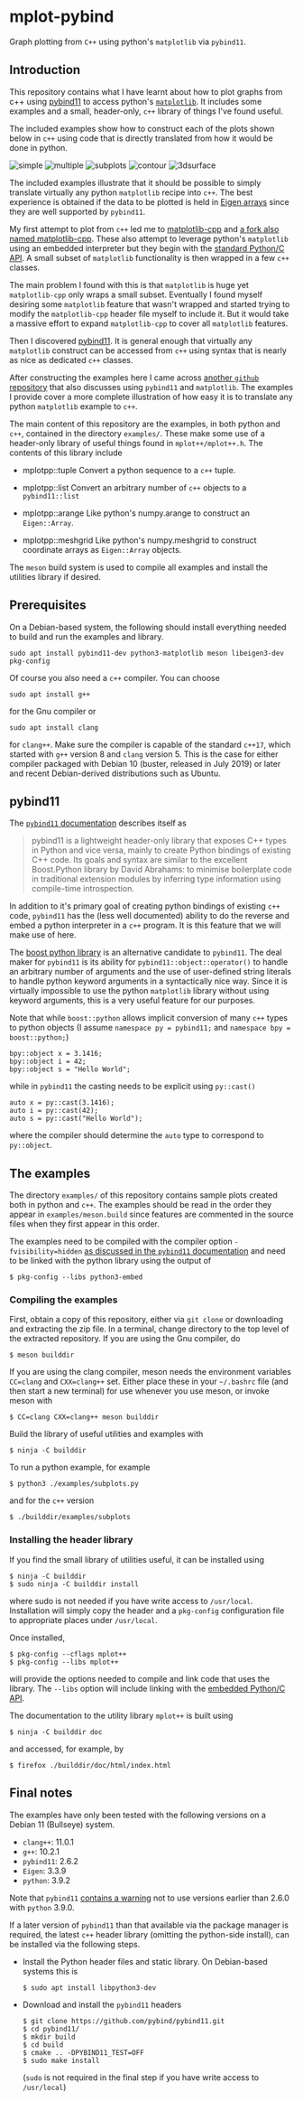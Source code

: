 # mplot-pybind
Graph plotting from `C++` using python's `matplotlib` via `pybind11`.

## Introduction

This repository contains what I have learnt about how to plot graphs from c++
using [pybind11](https://github.com/pybind/pybind11) to access python's
[`matplotlib`](https://matplotlib.org/).  It includes some examples and a small,
header-only, `c++` library of things I've found useful. 

The included examples show how to construct each of the plots shown below in
`c++` using code that is directly translated from how it would be done in
python.

![simple](plots/simple.png)
![multiple](plots/multiple.png)
![subplots](plots/subplots.png)
![contour](plots/contour.png)
![3dsurface](plots/3dsurface.png)

The included examples illustrate that it should be possible to simply translate
virtually any python `matplotlib` recipe into `c++`.  The best experience is
obtained if the data to be plotted is held in [Eigen
arrays](https://eigen.tuxfamily.org/) since they are well supported by
`pybind11`.

My first attempt to plot from `c++` led me to
[matplotlib-cpp](https://github.com/lava/matplotlib-cpp) and [a fork also named
matplotlib-cpp](https://github.com/Cryoris/matplotlib-cpp).  These also attempt
to leverage python's `matplotlib` using an embedded interpreter but they begin
with the [standard Python/C API](https://docs.python.org/3/c-api/index.html).  A
small subset of `matplotlib` functionality is then wrapped in a few `c++`
classes.

The main problem I found with this is that `matplotlib` is huge yet
`matplotlib-cpp` only wraps a small subset.  Eventually I found myself desiring
some `matplotlib` feature that wasn't wrapped and started trying to modify the
`matplotlib-cpp` header file myself to include it.  But it would take a massive
effort to expand `matplotlib-cpp` to cover all `matplotlib` features.

Then I discovered [pybind11](https://github.com/pybind/pybind11).  It is general
enough that virtually any `matplotlib` construct can be accessed from `c++`
using syntax that is nearly as nice as dedicated `c++` classes.

After constructing the examples here I came across [another `github`
repository](https://github.com/tttapa/Pybind11-Matplotlib-Cpp) that also
discusses using `pybind11` and `matplotlib`.  The examples I provide cover a
more complete illustration of how easy it is to translate any python
`matplotlib` example to `c++`.

The main content of this repository are the examples, in both python and `c++`,
contained in the directory `examples/`.  These make some use of a header-only
library of useful things found in `mplot++/mplot++.h`.  The contents of this
library include

- mplotpp::tuple  Convert a python sequence to a `c++` tuple.

- mplotpp::list  Convert an arbitrary number of `c++` objects to a
  `pybind11::list`

- mplotpp::arange  Like python's numpy.arange to construct an `Eigen::Array`.

- mplotpp::meshgrid  Like python's numpy.meshgrid to construct coordinate arrays
  as `Eigen::Array` objects.

The `meson` build system is used to compile all examples and install the
utilities library if desired.

## Prerequisites

On a Debian-based system, the following should install everything needed to
build and run the examples and library.
```
sudo apt install pybind11-dev python3-matplotlib meson libeigen3-dev pkg-config
```
Of course you also need a `c++` compiler.  You can choose
```
sudo apt install g++
```
for the Gnu compiler or 
```
sudo apt install clang
```
for `clang++`.  Make sure the compiler is capable of the standard `c++17`, which
started with `g++` version 8 and `clang` version 5.  This is the case for either
compiler packaged with Debian 10 (buster, released in July 2019) or later and recent Debian-derived distributions such as Ubuntu.

## pybind11

The [`pybind11`
documentation](https://pybind11.readthedocs.io/en/stable/index.html) describes
itself as

> pybind11 is a lightweight header-only library that exposes C++ types in Python
> and vice versa, mainly to create Python bindings of existing C++ code. Its
> goals and syntax are similar to the excellent Boost.Python library by David
> Abrahams: to minimise boilerplate code in traditional extension modules by
> inferring type information using compile-time introspection.

In addition to it's primary goal of creating python bindings of existing `c++`
code, `pybind11` has the (less well documented) ability to do the reverse and
embed a python interpreter in a `c++` program.  It is this feature that we will
make use of here.

The [boost python
library](https://www.boost.org/doc/libs/1_78_0/libs/python/doc/html/index.html)
is an alternative candidate to `pybind11`.  The deal maker for `pybind11` is its
ability for `pybind11::object::operator()` to handle an arbitrary number of
arguments and the use of user-defined string literals to handle python keyword
arguments in a syntactically nice way.  Since it is virtually impossible to use
the python `matplotlib` library without using keyword arguments, this is a very
useful feature for our purposes.

Note that while `boost::python` allows implicit conversion of
many `c++` types to python objects (I assume `namespace py = pybind11;` and
`namespace bpy = boost::python;`)
```
bpy::object x = 3.1416;
bpy::object i = 42;
bpy::object s = "Hello World";
```
while in `pybind11` the casting needs to be explicit using `py::cast()`
```
auto x = py::cast(3.1416);
auto i = py::cast(42);
auto s = py::cast("Hello World");
```
where the compiler should determine the `auto` type to correspond to
`py::object`.


## The examples

The directory `examples/` of this repository contains sample plots created both
in python and `c++`.  The examples should be read in the order they appear in
`examples/meson.build` since features are commented in the source files when they
first appear in this order.

The examples need to be compiled with the compiler option `-fvisibility=hidden`
[as discussed in the `pybind11`
documentation](https://pybind11.readthedocs.io/en/stable/faq.html#someclass-declared-with-greater-visibility-than-the-type-of-its-field-someclass-member-wattributes)
and need to be linked with the python library using the output of 
```
$ pkg-config --libs python3-embed
```

### Compiling the examples

First, obtain a copy of this repository, either via `git clone` or downloading
and extracting the zip file.  In a terminal, change directory to the top level
of the extracted repository.  If you are using the Gnu compiler, do
```
$ meson builddir
```
If you are using the clang compiler, meson needs the environment variables
`CC=clang` and `CXX=clang++` set.  Either place these in your `~/.bashrc` file
(and then start a new terminal) for use whenever you use meson, or invoke meson
with
```
$ CC=clang CXX=clang++ meson builddir
```
Build the library of useful utilities and examples with
```
$ ninja -C builddir
```
To run a python example, for example
```
$ python3 ./examples/subplots.py
```
and for the `c++` version
```
$ ./builddir/examples/subplots
```

### Installing the header library

If you find the small library of utilities useful, it can be installed using
```
$ ninja -C builddir
$ sudo ninja -C builddir install
```
where sudo is not needed if you have write access to `/usr/local`.  Installation
will simply copy the header and a `pkg-config` configuration file to appropriate
places under `/usr/local`.

  Once installed, 
```
$ pkg-config --cflags mplot++
$ pkg-config --libs mplot++
```
will provide the options needed to compile and link code that uses the library.
The `--libs` option will include linking with the [embedded Python/C
API](https://docs.python.org/3/c-api/index.html).

The documentation to the utility library `mplot++` is built using
```
$ ninja -C builddir doc
```
and accessed, for example, by
```
$ firefox ./builddir/doc/html/index.html
```

## Final notes

The examples have only been tested with the following versions on a Debian 11 (Bullseye) system.
- `clang++`: 11.0.1
- `g++`: 10.2.1
- `pybind11`: 2.6.2
- `Eigen`: 3.3.9
- `python`: 3.9.2

Note that `pybind11` [contains a
warning](https://pybind11.readthedocs.io/en/stable/limitations.html#python-3-9-0-warning)
not to use versions earlier than 2.6.0 with `python` 3.9.0.

If a later version of `pybind11` than that available via the package manager is
required, the latest `c++` header library (omitting the python-side install),
can be installed via the following steps.

- Install the Python header files and static library.  On Debian-based systems
  this is
  ```
  $ sudo apt install libpython3-dev
  ```
- Download and install the `pybind11` headers
  ```
  $ git clone https://github.com/pybind/pybind11.git
  $ cd pybind11/
  $ mkdir build
  $ cd build
  $ cmake .. -DPYBIND11_TEST=OFF
  $ sudo make install
  ```
  (`sudo` is not required in the final step if you have write access to
  `/usr/local`)